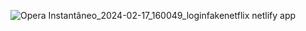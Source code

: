 ![Opera Instantâneo_2024-02-17_160049_loginfakenetflix netlify app](https://github.com/DevFabricioL/netflixLogin/assets/127984822/a3061120-e46a-4dee-85fc-307a8e03a678)
